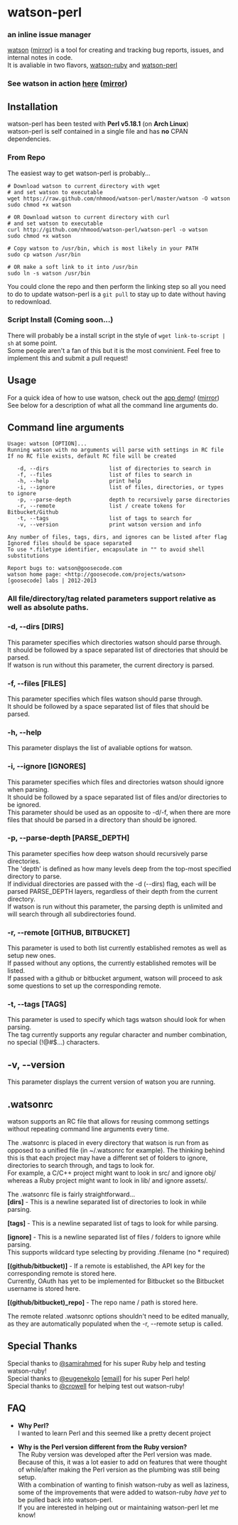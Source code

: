 # watson-perl  
### an inline issue manager
[watson](http://goosecode.com/watson) ([mirror](http://nhmood.github.io/watson-perl)) is a tool for creating and tracking bug reports, issues, and internal notes in code.    
It is avaliable in two flavors, [watson-ruby](http://github.com/nhmood/watson-ruby) and [watson-perl](http://github.com/nhmood/watson-perl)

### See watson in action [here](http://goosecode.com/watson) ([mirror](http://nhmood.github.io/watson-perl))

## Installation
watson-perl has been tested with **Perl v5.18.1** (on **Arch Linux**)  
watson-perl is self contained in a single file and has **no** CPAN dependencies.  

### From Repo  
The easiest way to get watson-perl is probably...
```
# Download watson to current directory with wget
# and set watson to executable
wget https://raw.github.com/nhmood/watson-perl/master/watson -O watson
sudo chmod +x watson 

# OR Download watson to current directory with curl
# and set watson to executable
curl http://github.com/nhmood/watson-perl/watson-perl -o watson
sudo chmod +x watson 

# Copy watson to /usr/bin, which is most likely in your PATH
sudo cp watson /usr/bin

# OR make a soft link to it into /usr/bin
sudo ln -s watson /usr/bin

```
You could clone the repo and then perform the linking step so all you need to do to update watson-perl is a ```git pull``` to stay up to date without having to redownload.  


### Script Install (Coming soon...)  
There will probably be a install script in the style of ``` wget link-to-script | sh ``` at some point.  
Some people aren't a fan of this but it is the most convinient. Feel free to implement this and submit a pull request!


## Usage
For a quick idea of how to use watson, check out the [app demo](http://goosecode.com/watson)! ([mirror](http://nhmood.github.io/watson-perl))   
See below for a description of what all the command line arguments do.

## Command line arguments
```
Usage: watson [OPTION]...
Running watson with no arguments will parse with settings in RC file
If no RC file exists, default RC file will be created

   -d, --dirs                   list of directories to search in
   -f, --files                  list of files to search in
   -h, --help                   print help
   -i, --ignore                 list of files, directories, or types to ignore
   -p, --parse-depth            depth to recursively parse directories
   -r, --remote                 list / create tokens for Bitbucket/Github
   -t, --tags                   list of tags to search for
   -v, --version                print watson version and info

Any number of files, tags, dirs, and ignores can be listed after flag
Ignored files should be space separated
To use *.filetype identifier, encapsulate in "" to avoid shell substitutions

Report bugs to: watson@goosecode.com
watson home page: <http://goosecode.com/projects/watson>
[goosecode] labs | 2012-2013

```
### All file/directory/tag related parameters support relative as well as absolute paths.   


### -d, --dirs [DIRS]  
This parameter specifies which directories watson should parse through.  
It should be followed by a space separated list of directories that should be parsed.  
If watson is run without this parameter, the current directory is parsed.  


### -f, --files [FILES]
This parameter specifies which files watson should parse through.  
It should be followed by a space separated list of files that should be parsed.  


### -h, --help
This parameter displays the list of avaliable options for watson.


### -i, --ignore [IGNORES]
This parameter specifies which files and directories watson should ignore when parsing.  
It should be followed by a space separated list of files and/or directories to be ignored.  
This parameter should be used as an opposite to -d/-f, when there are more files that should be parsed in a directory than should be ignored.


### -p, --parse-depth [PARSE_DEPTH]
This parameter specifies how deep watson should recursively parse directories.  
The 'depth' is defined as how many levels deep from the top-most specified directory to parse.  
If individual directories are passed with the -d (--dirs) flag, each will be parsed PARSE_DEPTH layers, regardless of their depth from the current directory.  
If watson is run without this parameter, the parsing depth is unlimited and will search through all subdirectories found.


### -r, --remote [GITHUB, BITBUCKET]
This parameter is used to both list currently established remotes as well as setup new ones.  
If passed without any options, the currently established remotes will be listed.  
If passed with a github or bitbucket argument, watson will proceed to ask some questions to set up the corresponding remote.  


### -t, --tags [TAGS]
This parameter is used to specify which tags watson should look for when parsing.  
The tag currently supports any regular character and number combination, no special (!@#$...) characters.  


## -v, --version
This parameter displays the current version of watson you are running.


## .watsonrc
watson supports an RC file that allows for reusing commong settings without repeating command line arguments every time.  

The .watsonrc is placed in every directory that watson is run from as opposed to a unified file (in ~/.watsonrc for example). The thinking behind this is that each project may have a different set of folders to ignore, directories to search through, and tags to look for.  
For example, a C/C++ project might want to look in src/ and ignore obj/ whereas a Ruby project might want to look in lib/ and ignore assets/.  

The .watsonrc file is fairly straightforward...  
**[dirs]** - This is a newline separated list of directories to look in while parsing.

**[tags]** - This is a newline separated list of tags to look for while parsing.

**[ignore]** - This is a newline separated list of files / folders to ignore while parsing.  
This supports wildcard type selecting by providing .filename (no * required)

**[(github/bitbucket)]** - If a remote is established, the API key for the corresponding remote is stored here.  
Currently, OAuth has yet to be implemented for Bitbucket so the Bitbucket username is stored here.

**[(github/bitbucket)_repo]** - The repo name / path is stored here.  

The remote related .watsonrc options shouldn't need to be edited manually, as they are automatically populated when the -r, --remote setup is called.

## Special Thanks
Special thanks to [@samirahmed](http://twitter.com/samirahmed) for his super Ruby help and testing watson-ruby!  
Special thanks to [@eugenekolo](http://twitter.com/eugenekolo) [[email](eugenek@bu.edu)] for his super Perl help!  
Special thanks to [@crowell](http://github.com/crowell) for helping test out watson-ruby!

## FAQ
- **Why Perl?**  
	I wanted to learn Perl and this seemed like a pretty decent project 

- **Why is the Perl version different from the Ruby version?**  
	The Ruby version was developed after the Perl version was made. Because of this, it was a lot easier to add on features that were thought of while/after making the Perl version as the plumbing was still being setup.  
	With a combination of wanting to finish watson-ruby as well as laziness, some of the improvements that were added to watson-ruby *have yet* to be pulled back into watson-perl.  
	If you are interested in helping out or maintaining watson-perl let me know!
